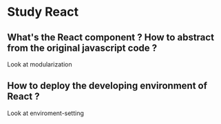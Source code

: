 # Study React
## What's the React component ? How to abstract from the original javascript code ?
Look at modularization

## How to deploy the developing environment of React ?
Look at enviroment-setting